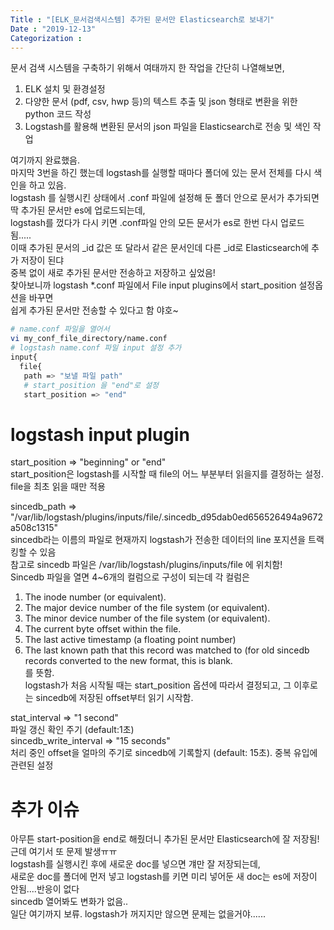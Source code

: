```yaml
---
Title : "[ELK_문서검색시스템] 추가된 문서만 Elasticsearch로 보내기"
Date : "2019-12-13"
Categorization :
---
```


문서 검색 시스템을 구축하기 위해서 여태까지 한 작업을 간단히 나열해보면,  
1. ELK 설치 및 환경설정  
2. 다양한 문서 (pdf, csv, hwp 등)의 텍스트 추출 및 json 형태로 변환을 위한 python 코드 작성  
3. Logstash를 활용해 변환된 문서의 json 파일을 Elasticsearch로 전송 및 색인 작업

여기까지 완료했음.  
마지막 3번을 하긴 했는데 logstash를 실행할 때마다 폴더에 있는 문서 전체를 다시 색인을 하고 있음.  
logstash 를 실행시킨 상태에서 .conf 파일에 설정해 둔 폴더 안으로 문서가 추가되면  
딱 추가된 문서만 es에 업로드되는데,  
logstash를 껐다가 다시 키면 .conf파일 안의 모든 문서가 es로 한번 다시 업로드 됨.....  
이때 추가된 문서의 _id 값은 또 달라서 같은 문서인데 다른 _id로 Elasticsearch에 추가 저장이 된댜  
중복 없이 새로 추가된 문서만 전송하고 저장하고 싶었음!  
찾아보니까 logstash *.conf 파일에서 File input plugins에서 start_position 설정옵션을 바꾸면  
쉽게 추가된 문서만 전송할 수 있다고 함 야호~  

```bash
# name.conf 파일을 열어서
vi my_conf_file_directory/name.conf
# logstash name.conf 파일 input 설정 추가
input{
  file{
   path => "보낼 파일 path"
   # start_position 을 "end"로 설정
   start_position => "end"  
```
  
# logstash input plugin 
start_position => "beginning" or "end"  
start_position은 logstash를 시작할 때 file의 어느 부분부터 읽을지를 결정하는 설정. file을 최초 읽을 때만 적용  
  
sincedb_path => "/var/lib/logstash/plugins/inputs/file/.sincedb_d95dab0ed656526494a9672a508c1315"  
sincedb라는 이름의 파일로 현재까지 logstash가 전송한 데이터의 line 포지션을 트랙킹할 수 있음  
참고로 sincedb 파일은 /var/lib/logstash/plugins/inputs/file 에 위치함!  
Sincedb 파일을 열면 4~6개의 컬럼으로 구성이 되는데 각 컬럼은  
1. The inode number (or equivalent).  
2. The major device number of the file system (or equivalent).  
3. The minor device number of the file system (or equivalent).  
4. The current byte offset within the file.  
5. The last active timestamp (a floating point number)  
6. The last known path that this record was matched to (for old sincedb records converted to the new format, this is blank.  
를 뜻함.  
logstash가 처음 시작될 때는 start_position 옵션에 따라서 결정되고, 그 이후로는 sincedb에 저장된 offset부터 읽기 시작함.
   
stat_interval => "1 second"  
파일 갱신 확인 주기 (default:1초)  
sincedb_write_interval => "15 seconds"  
처리 중인 offset을 얼마의 주기로 sincedb에 기록할지 (default: 15초). 중복 유입에 관련된 설정  
  
# 추가 이슈
아무튼 start-position을 end로 해줬더니 추가된 문서만 Elasticsearch에 잘 저장됨!
근데 여기서 또 문제 발생ㅠㅠ  
logstash를 실행시킨 후에 새로운 doc를 넣으면 걔만 잘 저장되는데,  
새로운 doc를 폴더에 먼저 넣고 logstash를 키면 미리 넣어둔 새 doc는 es에 저장이 안됨....반응이 없다  
sincedb 열어봐도 변화가 없음..  
일단 여기까지 보류. logstash가 꺼지지만 않으면 문제는 없을거야......
